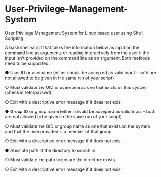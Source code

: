 # User-Privilege-Management-System
User Privilege Management System for Linux based user using Shell Scripting


A bash shell script that takes the information below as input on the command line as
arguments or reading interactively from the user if the input isn’t provided on the command line
as an argument. Both methods need to be supported.

● User ID or username (either should be accepted as valid input - both are not allowed to
be given in the same run of your script)

○ Must validate the UID or username as one that exists on this system (check in
/etc/passwd)

○ Exit with a descriptive error message if it does not exist

● Group ID or group name (either should be accepted as valid input - both are not allowed
to be given in the same run of your script)

○ Must validate the GID or group name as one that exists on the system and that
the user provided is a member of that group

○ Exit with a descriptive error message if it does not exist

● Absolute path of the directory to search in

○ Must validate the path to ensure the directory exists

○ Exit with a descriptive error message if it does not exist
